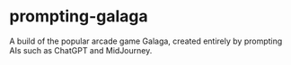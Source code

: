 # prompting-galaga
A build of the popular arcade game Galaga, created entirely by prompting AIs such as ChatGPT and MidJourney.

